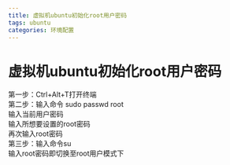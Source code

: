 ```yaml
---
title: 虚拟机ubuntu初始化root用户密码
tags: ubuntu
categories: 环境配置
---
```


# 虚拟机ubuntu初始化root用户密码
第一步：Ctrl+Alt+T打开终端 <br>
第二步：输入命令 sudo passwd root <br>
输入当前用户密码 <br>
输入所想要设置的root密码 <br>
再次输入root密码 <br>
第三步：输入命令su <br>
输入root密码即切换至root用户模式下 <br>
